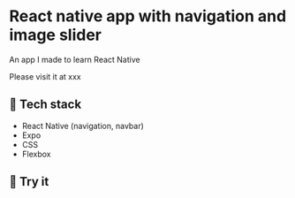 # React native app with navigation and image slider

An app I made to learn React Native

Please visit it at xxx

## 🦄 Tech stack

- React Native (navigation, navbar)
- Expo
- CSS
- Flexbox

## 🧪 Try it

